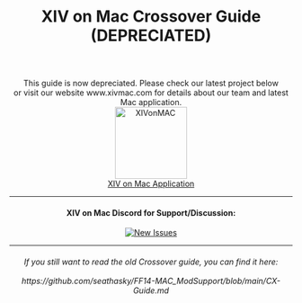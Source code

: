 <h1><p align="center">XIV on Mac Crossover Guide (DEPRECIATED)</p></h1><br>


<p align="center">This guide is now depreciated. Please check our latest project below <br>or visit our website www.xivmac.com for details about our team and latest Mac application.<br>
 
 <a href="https://github.com/marzent/XIV-on-Mac" title="XIV-On-Mac">
 <img src="https://i.imgur.com/L2EETYx.png" alt="XIVonMAC" width="128" height="128"> <br>
<a href="https://github.com/marzent/XIV-on-Mac">XIV on Mac Application</a></p>
 
 ---
 
 <div align="center">
 <h4>XIV on Mac Discord for Support/Discussion:</h4>
<p align="center"> <a href="https://discord.gg/dWN5bTC4Yv" title="new issue"><img src="https://i.imgur.com/aitA8PY.png" alt="New Issues"></a> 
 
---
  
<h6><p align="center">If you still want to read the old Crossover guide, you can find it here: <br><br> https://github.com/seathasky/FF14-MAC_ModSupport/blob/main/CX-Guide.md</p></h6>

